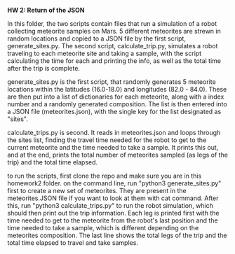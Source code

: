 <b>HW 2: Return of the JSON</b>

In this folder, the two scripts contain files that run a simulation of a robot collecting meteorite samples on Mars. 5 different meteorites are strewn in random locations and copied to a JSON file by the first script, generate_sites.py. The second script, calculate_trip.py, simulates a robot traveling to each meteorite site and taking a sample, with the script calculating the time for each and printing the info, as well as the total time after the trip is complete.

generate_sites.py is the first script, that randomly generates 5 meteorite locations within the latitudes (16.0-18.0) and longitudes (82.0 - 84.0). These are then put into a list of dictionaries for each meteorite, along with a index number and a randomly generated composition. The list is then entered into a JSON file (meteorites.json), with the single key for the list designated as "sites".

calculate_trips.py is second. It reads in meteorites.json and loops through the sites list, finding the travel time needed for the robot to get to the current meteorite and the time needed to take a sample. It prints this out, and at the end, prints the total number of meteorites sampled (as legs of the trip) and the total time elapsed.

to run the scripts, first clone the repo and make sure you are in this homework2 folder. on the command line, run "python3 generate_sites.py" first to create a new set of meteorites. They are present in the meteorites.JSON file if you want to look at them with cat command. After this, run "python3 calculate_trips.py" to run the robot simulation, which should then print out the trip information. Each leg is printed first with the time needed to get to the meteorite from the robot's last position and the time needed to take a sample, which is different depending on the meteorites composition. The last line shows the total legs of the trip and the total time elapsed to travel and take samples.

